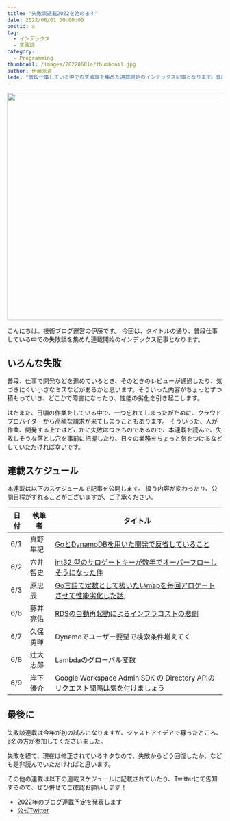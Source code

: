 ```yaml
---
title: "失敗談連載2022を始めます"
date: 2022/06/01 00:00:00
postid: a
tag:
  - インデックス
  - 失敗談
category:
  - Programming
thumbnail: /images/20220601a/thumbnail.jpg
author: 伊藤太斉
lede: "普段仕事している中での失敗談を集めた連載開始のインデックス記事となります。普段、仕事で開発などを進めているとき、そのときのレビューが通過したり、気づきにくい小さなミスなどがあるかと思います。そういった内容がちょっとずつ積もっていき、どこかで障害になったり、性能の劣化を引き起こします。はたまた..."
---
```


<img src="/images/20220601a/the-eleventh-hour-g4dea65fba_1280.jpg" alt="" width="800" height="531">

こんにちは。技術ブログ運営の伊藤です。
今回は、タイトルの通り、普段仕事している中での失敗談を集めた連載開始のインデックス記事となります。

## いろんな失敗
普段、仕事で開発などを進めているとき、そのときのレビューが通過したり、気づきにくい小さなミスなどがあるかと思います。そういった内容がちょっとずつ積もっていき、どこかで障害になったり、性能の劣化を引き起こします。

はたまた、日頃の作業をしている中で、一つ忘れてしまったがために、クラウドプロバイダーから高額な請求が来てしまうこともあります。
そういった、人が作業、開発する上ではどこかに失敗はつきものであるので、本連載を読んで、失敗しそうな落とし穴を事前に把握したり、日々の業務をちょっと気をつけるなどしていただければ幸いです。

## 連載スケジュール
本連載は以下のスケジュールで記事を公開します。
扱う内容が変わったり、公開日程がずれることがございますが、ご了承ください。

| 日付 | 執筆者 | タイトル |
| ---- | ------ | -------|
| 6/1 | 真野隼記 | [GoとDynamoDBを用いた開発で反省していること](/articles/20220601b/) |
| 6/2 | 穴井智史 | [int32 型のサロゲートキーが数年でオーバーフローしそうになった件](/articles/20220602a/) |
| 6/3 | 原忠辰 | [Go言語で定数として扱いたいmapを毎回アロケートさせて性能劣化した話](/articles/20220603a/)] |
| 6/6 | 藤井亮佑 | [RDSの自動再起動によるインフラコストの悲劇](/articles/20220606a/) |
| 6/7 | 久保勇暉 | Dynamoでユーザー要望で検索条件増えてく |
| 6/8 | 辻大志郎 | Lambdaのグローバル変数 |
| 6/9 | 岸下優介 | Google Workspace Admin SDK の Directory APIのリクエスト間隔は気を付けましょう |

## 最後に

失敗談連載は今年が初の試みになりますが、ジャストアイデアで募ったところ、6名の方が参加してくださいました。

失敗を経て、現在は修正されているネタなので、失敗からどう回復したか、なども是非読んでいただければと思います。

その他の連載は以下の連載スケジュールに記載されていたり、Twitterにて告知するので、ぜひ併せてご確認お願いします！

* [2022年のブログ連載予定を発表します](/articles/20220117a)
* [公式Twitter](https://twitter.com/future_techblog)


